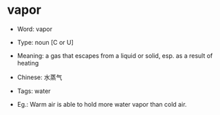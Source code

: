 # vapor

- Word: vapor

- Type: noun [C or U]
- Meaning: a gas that escapes from a liquid or solid, esp. as a result of heating
- Chinese: 水蒸气
- Tags: water
- Eg.: Warm air is able to hold more water vapor than cold air.


